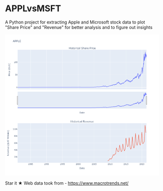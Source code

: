 # APPLvsMSFT
A Python project for extracting Apple and Microsoft stock data to plot "Share Price" and "Revenue" for better analysis and to figure out insights

<img src="https://github.com/KvasanJ/APPLvsMSFT/blob/main/APPLE.png"></img>

Star it ★
Web data took from - https://www.macrotrends.net/
